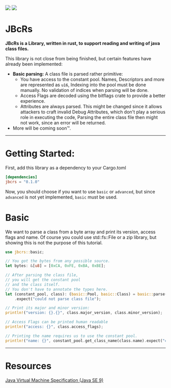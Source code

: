 [![](https://img.shields.io/crates/v/jbcrs.svg)](https://crates.io/crates/jbcrs) [![](https://docs.rs/jbcrs/badge.svg)](https://docs.rs/jbcrs)
# JBcRs
**JBcRs is a Library, written in rust, to support reading and writing of java class files.**

This library is not close from being finished,
but certain features have already been implemented:

- **Basic parsing:**
  A class file is parsed rather primitive:
  - You have access to the constant pool.
    Names, Descriptors and more are represented as `u16`,
    Indexing into the pool must be done manually.
    No validation of indices when parsing will be done.
  - Access Flags are decoded using the bitflags crate
    to provide a better experience.
  - Attributes are always parsed.
    This might be changed since it allows attackers
    to craft invalid Debug Attributes,
    which don't play a serious role in executing the code,
    Parsing the entire class file then might not work,
    since an error will be returned.
- More will be coming soon&trade;.

---
# Getting Started:

First, add this library as a dependency to your Cargo.toml
```toml
[dependencies]
jbcrs = "0.1.0"
```

Now, you should choose if you want to use `basic` or `advanced`,
but since `advanced` is not yet implemented, `basic` must be used.

# Basic
We want to parse a class from a byte array
and print its version, access flags and name.
Of course you could use std::fs::File or a zip library,
but showing this is not the purpose of this tutorial.

```rust
use jbcrs::basic;

// You got the bytes from any possible source.
let bytes: &[u8] = [0xCA, 0xFE, 0xBA, 0xBE];

// After parsing the class file,
// you will get the constant pool
// and the class itself.
// You don't have to annotate the types here.
let (constant_pool, class): (basic::Pool, basic::Class) = basic::parse(bytes)
    .expect("could not parse class file");

// Print its major and minor version:
println!("version: {}.{}", class.major_version, class.minor_version);

// Access Flags can be printed human readable
println!("access: {}", class.access_flags);

// Printing the name requires us to use the constant pool.
println!("name: {}", constant_pool.get_class_name(class.name).expect("could not get class name"));
```

---
# Resources
[Java Virtual Machine Specification (Java SE 9)](https://docs.oracle.com/javase/specs/jvms/se9/jvms9.pdf)
